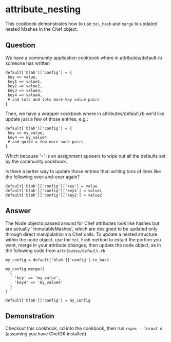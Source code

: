 # attribute_nesting

This cookbook demonstrates how to use `to\_hash` and `merge` to updated nested
Mashes in the Chef object.

## Question

We have a community application cookbook where in attributes/default.rb someone has written

```
default['blah']['config'] = {
 key => value,
 key1 => value1,
 key2 => value2,
 key3 => value3,
 key4 => value4,
 # and lots and lots more key value pairs
}
```

Then, we have a wrapper cookbook where in attributes/default.rb we'd like update just a few of those entries, e.g.:

```
default['blah']['config'] = {
 key => my_value,
 key4 => my_value4
 # and quite a few more such pairs
}
```
 
Which because '=' is an assignment appears to wipe out all the defaults set by the community cookbook.
 
Is there a better way to update those entries than writing tons of lines like the following over-and-over again?

```
default['blah']['config']['key'] = value
default['blah']['config']['key1'] = value1
default['blah']['config']['key2'] = value2
```
 
## Answer


The Node objects passed around for Chef attributes look like hashes but are actually 'ImmutableMashes', which are designed to be updated only through direct manipulation via Chef calls. To update a nested structure within the node object, use the `to\_hash` method to extact the portion you want, merge in your attribute changes, then update the node object, as in the following code from `attributes/default.rb`

```
my_config = default['blah']['config'].to_hash

my_config.merge!(
  {
    'key' => 'my_value',
    'key4' => 'my_value4'
  }
)

default['blah']['config'] = my_config
```

## Demonstration

Checkout this cookbook, cd into the cookbook, then run `rspec --format d` (assuming you have ChefDK installed)
